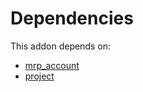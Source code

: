 # Dependencies

This addon depends on:

- [mrp_account](https://github.com/bringout/oca-ocb-accounting)
- [project](https://github.com/bringout/oca-ocb-project)
